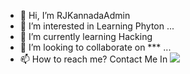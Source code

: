 - 👋 Hi, I’m RJKannadaAdmin
- 👀 I’m interested in Learning Phyton ...
- 🌱 I’m currently learning Hacking
- 💞️ I’m looking to collaborate on *** ...
- 📫 How to reach me? Contact Me In <a href="https://t.me/TheHacker90" alt="Telegram!"> <img src="https://aleen42.github.io/badges/src/telegram.svg" /> </a>

<!---
RJKannadaAdmin/RJKannadaAdmin is a ✨ special ✨ repository because its `README.md` (this file) appears on your GitHub profile.
You can click the Preview link to take a look at your changes.
--->
